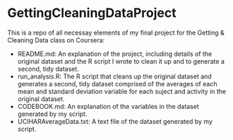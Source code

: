 # GettingCleaningDataProject
This is a repo of all necessay elements of my final project for the Getting & Cleaning Data class on Coursera:
* README.md: An explanation of the project, including details of the original dataset and the R script I wrote to clean it up and to generate a second, tidy dataset.
* run_analysis.R: The R script that cleans up the original dataset and generates a second, tidy dataset comprised of the averages of each mean and standard deviation variable for each suject and activity in the original dataset.
* CODEBOOK.md: An explanation of the variables in the dataset generated by my script.
* UCIHARAverageData.txt: A text file of the dataset generated by my script.
